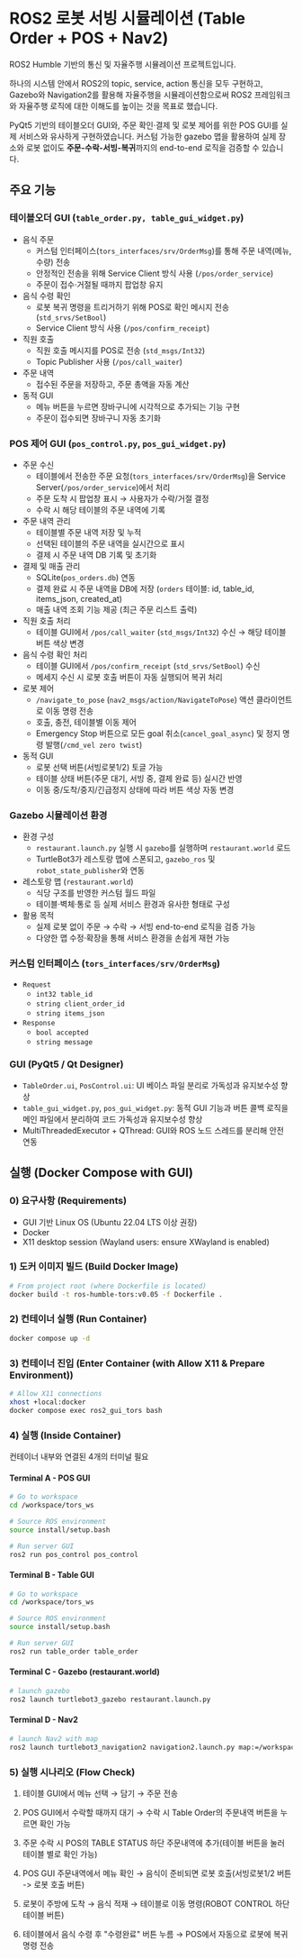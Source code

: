 # ROS2 로봇 서빙 시뮬레이션 (Table Order + POS + Nav2)

ROS2 Humble 기반의 통신 및 자율주행 시뮬레이션 프로젝트입니다.

하나의 시스템 안에서 ROS2의 topic, service, action 통신을 모두 구현하고, Gazebo와 Navigation2를 활용해 자율주행을 시뮬레이션함으로써 ROS2 프레임워크와 자율주행 로직에 대한 이해도를 높이는 것을 목표로 했습니다.
 
PyQt5 기반의 테이블오더 GUI와, 주문 확인·결제 및 로봇 제어를 위한 POS GUI를 실제 서비스와 유사하게 구현하였습니다. 커스텀 가능한 gazebo 맵을 활용하여 실제 장소와 로봇 없이도 **주문-수락-서빙-복귀**까지의 end-to-end 로직을 검증할 수 있습니다.

## 주요 기능

### 테이블오더 GUI (`table_order.py, table_gui_widget.py`)
  - 음식 주문
    - 커스텀 인터페이스(`tors_interfaces/srv/OrderMsg`)를 통해 주문 내역(메뉴, 수량) 전송
    - 안정적인 전송을 위해 Service Client 방식 사용 (`/pos/order_service`)
    - 주문이 접수·거절될 때까지 팝업창 유지
  - 음식 수령 확인
    - 로봇 복귀 명령을 트리거하기 위해 POS로 확인 메시지 전송 (`std_srvs/SetBool`)
    - Service Client 방식 사용 (`/pos/confirm_receipt`)
  - 직원 호출
    - 직원 호출 메시지를 POS로 전송 (`std_msgs/Int32`)
    - Topic Publisher 사용 (`/pos/call_waiter`)
  - 주문 내역
    - 접수된 주문을 저장하고, 주문 총액을 자동 계산
  - 동적 GUI
    - 메뉴 버튼을 누르면 장바구니에 시각적으로 추가되는 기능 구현
    - 주문이 접수되면 장바구니 자동 초기화

### POS 제어 GUI (`pos_control.py`, `pos_gui_widget.py`)
  - 주문 수신
    - 테이블에서 전송한 주문 요청(`tors_interfaces/srv/OrderMsg`)을 Service Server(`/pos/order_service`)에서 처리
    - 주문 도착 시 팝업창 표시 → 사용자가 수락/거절 결정
    - 수락 시 해당 테이블의 주문 내역에 기록
  - 주문 내역 관리
    - 테이블별 주문 내역 저장 및 누적
    - 선택된 테이블의 주문 내역을 실시간으로 표시
    - 결제 시 주문 내역 DB 기록 및 초기화
  - 결제 및 매출 관리
    - SQLite(`pos_orders.db`) 연동
    - 결제 완료 시 주문 내역을 DB에 저장 (`orders` 테이블: id, table_id, items_json, created_at)
    - 매출 내역 조회 기능 제공 (최근 주문 리스트 출력)
  - 직원 호출 처리
    - 테이블 GUI에서 `/pos/call_waiter` (`std_msgs/Int32`) 수신 → 해당 테이블 버튼 색상 변경
  - 음식 수령 확인 처리
    - 테이블 GUI에서 `/pos/confirm_receipt` (`std_srvs/SetBool`) 수신
    - 메세지 수신 시 로봇 호출 버튼이 자동 실행되어 복귀 처리
  - 로봇 제어
    - `/navigate_to_pose` (`nav2_msgs/action/NavigateToPose`) 액션 클라이언트로 이동 명령 전송
    - 호출, 충전, 테이블별 이동 제어
    - Emergency Stop 버튼으로 모든 goal 취소(`cancel_goal_async`) 및 정지 명령 발행(`/cmd_vel zero twist`)
  - 동적 GUI
    - 로봇 선택 버튼(서빙로봇1/2) 토글 가능
    - 테이블 상태 버튼(주문 대기, 서빙 중, 결제 완료 등) 실시간 반영
    - 이동 중/도착/중지/긴급정지 상태에 따라 버튼 색상 자동 변경

### Gazebo 시뮬레이션 환경
  - 환경 구성
    - `restaurant.launch.py` 실행 시 `gazebo`를 실행하며 `restaurant.world` 로드
    - TurtleBot3가 레스토랑 맵에 스폰되고, `gazebo_ros` 및 `robot_state_publisher`와 연동
  - 레스토랑 맵 (`restaurant.world`)
    - 식당 구조를 반영한 커스텀 월드 파일
    - 테이블·벽체·통로 등 실제 서비스 환경과 유사한 형태로 구성
  - 활용 목적
    - 실제 로봇 없이 주문 → 수락 → 서빙 end-to-end 로직을 검증 가능
    - 다양한 맵 수정·확장을 통해 서비스 환경을 손쉽게 재현 가능

### 커스텀 인터페이스 (`tors_interfaces/srv/OrderMsg`)
  - `Request`
    - `int32 table_id`
    - `string client_order_id`
    - `string items_json`
  - `Response`
    - `bool accepted`
    - `string message`

### GUI (PyQt5 / Qt Designer)
  - `TableOrder.ui`, `PosControl.ui`: UI 베이스 파일 분리로 가독성과 유지보수성 향상
  - `table_gui_widget.py`, `pos_gui_widget.py`: 동적 GUI 기능과 버튼 콜백 로직을 메인 파일에서 분리하여 코드 가독성과 유지보수성 향상
  - MultiThreadedExecutor + QThread: GUI와 ROS 노드 스레드를 분리해 안전 연동

## 실행 (Docker Compose with GUI)

### 0) 요구사항 (Requirements)
- GUI 기반 Linux OS (Ubuntu 22.04 LTS 이상 권장)
- Docker
- X11 desktop session (Wayland users: ensure XWayland is enabled)

### 1) 도커 이미지 빌드 (Build Docker Image)
```bash
# From project root (where Dockerfile is located)
docker build -t ros-humble-tors:v0.05 -f Dockerfile .
```

### 2) 컨테이너 실행 (Run Container)
```bash
docker compose up -d
```

### 3) 컨테이너 진입 (Enter Container (with Allow X11 & Prepare Environment))
```bash
# Allow X11 connections
xhost +local:docker
docker compose exec ros2_gui_tors bash
```

### 4) 실행 (Inside Container)
컨테이너 내부와 연결된 4개의 터미널 필요

#### Terminal A - POS GUI
```bash
# Go to workspace
cd /workspace/tors_ws

# Source ROS environment
source install/setup.bash

# Run server GUI
ros2 run pos_control pos_control
```
#### Terminal B - Table GUI
```bash
# Go to workspace
cd /workspace/tors_ws

# Source ROS environment
source install/setup.bash

# Run server GUI
ros2 run table_order table_order
```
#### Terminal C - Gazebo (restaurant.world)
```bash
# launch gazebo
ros2 launch turtlebot3_gazebo restaurant.launch.py
```

#### Terminal D - Nav2
```bash
# launch Nav2 with map
ros2 launch turtlebot3_navigation2 navigation2.launch.py map:=/workspace/map.yaml
```

### 5) 실행 시나리오 (Flow Check)
1. 테이블 GUI에서 메뉴 선택 → 담기 → 주문 전송

2. POS GUI에서 수락할 때까지 대기 → 수락 시 Table Order의 주문내역 버튼을 누르면 확인 가능

3. 주문 수락 시 POS의 TABLE STATUS 하단 주문내역에 추가(테이블 버튼을 눌러 테이블 별로 확인 가능)

4. POS GUI 주문내역에서 메뉴 확인 → 음식이 준비되면 로봇 호출(서빙로봇1/2 버튼 -> 로봇 호출 버튼)

5. 로봇이 주방에 도착 → 음식 적재 → 테이블로 이동 명령(ROBOT CONTROL 하단 테이블 버튼)

6. 테이블에서 음식 수령 후 "수령완료" 버튼 누름 → POS에서 자동으로 로봇에 복귀 명령 전송